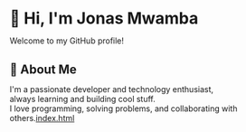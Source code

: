 # 👋 Hi, I'm Jonas Mwamba

Welcome to my GitHub profile!

## 🚀 About Me
I'm a passionate developer and technology enthusiast, always learning and building cool stuff.  
I love programming, solving problems, and collaborating with others.[index.html](https://github.com/user-attachments/files/22445014/index.html)<!DOCTYPE html>
<html lang="en">
<head>
    <meta charset="UTF-8">
    <meta name="viewport" content="width=device-width, initial-scale=1.0">
    <title>GitHub CV Background</title>
    <style>
        * {
            margin: 0;
            padding: 0;
            box-sizing: border-box;
        }

        body {
            font-family: 'Segoe UI', Tahoma, Geneva, Verdana, sans-serif;
            background: linear-gradient(135deg, #667eea 0%, #764ba2 50%, #f093fb 100%);
            background-size: 400% 400%;
            animation: smartGradient 8s ease-in-out infinite;
            min-height: 100vh;
            overflow-x: hidden;
            position: relative;
        }

        /* Smart animated background overlay */
        body::before {
            content: '';
            position: fixed;
            top: 0;
            left: 0;
            width: 100%;
            height: 100%;
            background: 
                radial-gradient(circle at 20% 80%, rgba(120, 119, 198, 0.3) 0%, transparent 50%),
                radial-gradient(circle at 80% 20%, rgba(255, 119, 198, 0.3) 0%, transparent 50%),
                radial-gradient(circle at 40% 40%, rgba(120, 219, 226, 0.3) 0%, transparent 50%);
            animation: smartOverlay 12s ease-in-out infinite;
            pointer-events: none;
            z-index: 1;
        }

        /* Smart gradient animation */
        @keyframes smartGradient {
            0% {
                background-position: 0% 50%;
                background: linear-gradient(135deg, #667eea 0%, #764ba2 50%, #f093fb 100%);
            }
            25% {
                background-position: 100% 50%;
                background: linear-gradient(135deg, #4facfe 0%, #00f2fe 50%, #43e97b 100%);
            }
            50% {
                background-position: 100% 100%;
                background: linear-gradient(135deg, #fa709a 0%, #fee140 50%, #667eea 100%);
            }
            75% {
                background-position: 50% 100%;
                background: linear-gradient(135deg, #a8edea 0%, #fed6e3 50%, #ff9a9e 100%);
            }
            100% {
                background-position: 0% 50%;
                background: linear-gradient(135deg, #667eea 0%, #764ba2 50%, #f093fb 100%);
            }
        }

        /* Smart overlay animation */
        @keyframes smartOverlay {
            0%, 100% {
                opacity: 0.6;
                transform: scale(1) rotate(0deg);
            }
            33% {
                opacity: 0.8;
                transform: scale(1.1) rotate(120deg);
            }
            66% {
                opacity: 0.4;
                transform: scale(0.9) rotate(240deg);
            }
        }

        .container {
            position: relative;
            z-index: 10;
            padding: 50px 20px;
            text-align: center;
            color: white;
        }

        /* Smart floating orbs */
        .smart-orb {
            position: absolute;
            border-radius: 50%;
            background: linear-gradient(45deg, rgba(255, 255, 255, 0.1), rgba(255, 255, 255, 0.05));
            backdrop-filter: blur(10px);
            animation: orbFloat 20s linear infinite;
            pointer-events: none;
            z-index: 2;
        }

        .smart-orb:nth-child(1) { 
            width: 100px; height: 100px; 
            background: radial-gradient(circle, rgba(255, 107, 107, 0.4), rgba(255, 107, 107, 0.1));
            animation-duration: 25s;
        }
        .smart-orb:nth-child(2) { 
            width: 150px; height: 150px; 
            background: radial-gradient(circle, rgba(78, 205, 196, 0.4), rgba(78, 205, 196, 0.1));
            animation-duration: 30s;
            animation-delay: -5s;
        }
        .smart-orb:nth-child(3) { 
            width: 80px; height: 80px; 
            background: radial-gradient(circle, rgba(69, 183, 209, 0.4), rgba(69, 183, 209, 0.1));
            animation-duration: 22s;
            animation-delay: -10s;
        }
        .smart-orb:nth-child(4) { 
            width: 120px; height: 120px; 
            background: radial-gradient(circle, rgba(150, 206, 180, 0.4), rgba(150, 206, 180, 0.1));
            animation-duration: 28s;
            animation-delay: -15s;
        }

        @keyframes orbFloat {
            0% {
                transform: translate(0px, 100vh) scale(0);
                opacity: 0;
            }
            10% {
                opacity: 1;
                transform: translate(20px, 90vh) scale(1);
            }
            25% {
                transform: translate(-30px, 70vh) scale(1.2);
            }
            50% {
                transform: translate(40px, 40vh) scale(0.8);
            }
            75% {
                transform: translate(-20px, 20vh) scale(1.1);
            }
            90% {
                opacity: 1;
                transform: translate(10px, 5vh) scale(0.9);
            }
            100% {
                transform: translate(0px, -10vh) scale(0);
                opacity: 0;
            }
        }

        .header {
            margin-bottom: 30px;
            animation: fadeInUp 1s ease-out;
        }

        .header h1 {
            font-size: 3.5rem;
            font-weight: 700;
            margin-bottom: 10px;
            background: linear-gradient(45deg, #ff6b6b, #4ecdc4, #45b7d1, #96ceb4);
            -webkit-background-clip: text;
            -webkit-text-fill-color: transparent;
            background-clip: text;
            animation: gradientShift 4s ease-in-out infinite;
        }

        .subtitle {
            font-size: 1.5rem;
            color: #e0e6ed;
            margin-bottom: 40px;
            animation: fadeInUp 1s ease-out 0.3s both;
        }

        .skills-grid {
            display: grid;
            grid-template-columns: repeat(auto-fit, minmax(250px, 1fr));
            gap: 20px;
            max-width: 1200px;
            margin: 0 auto;
            animation: fadeInUp 1s ease-out 0.6s both;
        }

        .skill-card {
            background: rgba(255, 255, 255, 0.1);
            backdrop-filter: blur(10px);
            border-radius: 15px;
            padding: 20px;
            border: 1px solid rgba(255, 255, 255, 0.2);
            transition: transform 0.3s ease, box-shadow 0.3s ease;
            position: relative;
            overflow: hidden;
        }

        .skill-card:hover {
            transform: translateY(-10px);
            box-shadow: 0 20px 40px rgba(0, 0, 0, 0.2);
        }

        .skill-card::before {
            content: '';
            position: absolute;
            top: 0;
            left: -100%;
            width: 100%;
            height: 100%;
            background: linear-gradient(90deg, transparent, rgba(255, 255, 255, 0.2), transparent);
            transition: left 0.5s ease;
        }

        .skill-card:hover::before {
            left: 100%;
        }

        .skill-icon {
            font-size: 3rem;
            margin-bottom: 15px;
            display: block;
        }

        .skill-title {
            font-size: 1.3rem;
            font-weight: 600;
            margin-bottom: 10px;
            color: #ffffff;
        }

        .skill-description {
            color: #e0e6ed;
            line-height: 1.5;
        }

        /* Flying Elements Animation */
        .flying-element {
            position: absolute;
            pointer-events: none;
            opacity: 0.6;
            animation: float 20s linear infinite;
        }

        .flying-element:nth-child(odd) {
            animation-duration: 25s;
        }

        .flying-element:nth-child(even) {
            animation-duration: 30s;
        }

        /* Flying Programming Symbols */
        .flying-symbol {
            position: absolute;
            pointer-events: none;
            opacity: 0.8;
            animation: symbolFloat 20s linear infinite;
            font-family: 'Courier New', monospace;
            font-weight: bold;
            text-shadow: 0 0 10px currentColor;
            z-index: 5;
        }

        .flying-symbol:nth-child(odd) {
            animation: symbolFloat 24s linear infinite;
        }

        .flying-symbol:nth-child(even) {
            animation: symbolBounce 26s linear infinite;
        }

        .flying-symbol:nth-child(3n) {
            animation: symbolFloat 22s linear infinite;
        }

        .flying-symbol:nth-child(4n) {
            animation: symbolBounce 28s linear infinite;
        }

        .flying-symbol:nth-child(5n) {
            animation: symbolFloat 25s linear infinite;
        }

        @keyframes float {
            0% {
                transform: translateY(100vh) rotate(0deg);
                opacity: 0;
            }
            10% {
                opacity: 0.6;
            }
            90% {
                opacity: 0.6;
            }
            100% {
                transform: translateY(-100px) rotate(360deg);
                opacity: 0;
            }
        }

        @keyframes symbolFloat {
            0% {
                transform: translateY(-10vh) translateX(0px) rotate(0deg) scale(0.5);
                opacity: 0;
            }
            10% {
                opacity: 0.8;
                transform: translateY(10vh) translateX(15px) rotate(45deg) scale(1);
            }
            25% {
                transform: translateY(40vh) translateX(-25px) rotate(90deg) scale(1.1);
            }
            50% {
                transform: translateY(80vh) translateX(20px) rotate(180deg) scale(0.9);
            }
            65% {
                transform: translateY(95vh) translateX(-10px) rotate(225deg) scale(1.2);
            }
            75% {
                transform: translateY(85vh) translateX(30px) rotate(270deg) scale(1);
            }
            85% {
                transform: translateY(60vh) translateX(-20px) rotate(315deg) scale(1.1);
            }
            95% {
                opacity: 0.8;
                transform: translateY(20vh) translateX(10px) rotate(360deg) scale(0.8);
            }
            100% {
                transform: translateY(-5vh) translateX(0px) rotate(405deg) scale(0.3);
                opacity: 0;
            }
        }

        /* Alternative up-down animation for variety */
        @keyframes symbolBounce {
            0% {
                transform: translateY(110vh) translateX(0px) rotate(0deg) scale(0.8);
                opacity: 0;
            }
            15% {
                opacity: 0.9;
                transform: translateY(80vh) translateX(-20px) rotate(60deg) scale(1.2);
            }
            30% {
                transform: translateY(30vh) translateX(25px) rotate(120deg) scale(0.9);
            }
            45% {
                transform: translateY(60vh) translateX(-15px) rotate(180deg) scale(1.3);
            }
            60% {
                transform: translateY(15vh) translateX(30px) rotate(240deg) scale(1);
            }
            75% {
                transform: translateY(45vh) translateX(-25px) rotate(300deg) scale(1.1);
            }
            90% {
                opacity: 0.9;
                transform: translateY(5vh) translateX(20px) rotate(360deg) scale(0.7);
            }
            100% {
                transform: translateY(-15vh) translateX(0px) rotate(420deg) scale(0.4);
                opacity: 0;
            }
        }

        @keyframes gradientShift {
            0%, 100% { background-position: 0% 50%; }
            50% { background-position: 100% 50%; }
        }

        @keyframes fadeInUp {
            from {
                opacity: 0;
                transform: translateY(30px);
            }
            to {
                opacity: 1;
                transform: translateY(0);
            }
        }

        /* Floating particles background */
        .particles {
            position: absolute;
            top: 0;
            left: 0;
            width: 100%;
            height: 100%;
            overflow: hidden;
            z-index: 1;
        }

        .particle {
            position: absolute;
            background: rgba(255, 255, 255, 0.3);
            border-radius: 50%;
            animation: particleFloat 15s linear infinite;
        }

        /* Rain Effect */
        .rain-container {
            position: fixed;
            top: 0;
            left: 0;
            width: 100%;
            height: 100%;
            pointer-events: none;
            z-index: 3;
            overflow: hidden;
        }

        .rain-drop {
            position: absolute;
            background: linear-gradient(to bottom, rgba(255, 255, 255, 0.6), rgba(174, 194, 224, 0.3));
            width: 2px;
            height: 15px;
            border-radius: 0px 0px 2px 2px;
            animation: rainFall linear infinite;
            opacity: 0.7;
        }

        .rain-drop:nth-child(odd) {
            background: linear-gradient(to bottom, rgba(135, 206, 235, 0.5), rgba(100, 149, 237, 0.2));
            animation-duration: 1s;
        }

        .rain-drop:nth-child(even) {
            background: linear-gradient(to bottom, rgba(173, 216, 230, 0.6), rgba(176, 196, 222, 0.3));
            animation-duration: 1.2s;
        }

        .rain-drop:nth-child(3n) {
            background: linear-gradient(to bottom, rgba(240, 248, 255, 0.5), rgba(230, 230, 250, 0.2));
            animation-duration: 0.8s;
            width: 1px;
            height: 20px;
        }

        .rain-drop:nth-child(4n) {
            background: linear-gradient(to bottom, rgba(176, 224, 230, 0.6), rgba(175, 238, 238, 0.3));
            animation-duration: 1.4s;
            width: 3px;
            height: 12px;
        }

        .rain-drop:nth-child(5n) {
            background: linear-gradient(to bottom, rgba(255, 255, 255, 0.7), rgba(245, 245, 245, 0.4));
            animation-duration: 0.9s;
            width: 1.5px;
            height: 18px;
        }

        @keyframes rainFall {
            0% {
                transform: translateY(-100px);
                opacity: 0;
            }
            5% {
                opacity: 0.7;
            }
            95% {
                opacity: 0.7;
            }
            100% {
                transform: translateY(100vh);
                opacity: 0;
            }
        }

        /* Heavy rain drops */
        .rain-drop.heavy {
            width: 3px;
            height: 25px;
            background: linear-gradient(to bottom, rgba(255, 255, 255, 0.8), rgba(173, 216, 230, 0.5));
            animation-duration: 0.6s;
        }

        /* Light rain drops */
        .rain-drop.light {
            width: 1px;
            height: 10px;
            background: linear-gradient(to bottom, rgba(255, 255, 255, 0.4), rgba(240, 248, 255, 0.2));
            animation-duration: 1.6s;
        }

        @keyframes particleFloat {
            0% {
                transform: translateY(100vh) translateX(0px);
                opacity: 0;
            }
            10% {
                opacity: 1;
            }
            90% {
                opacity: 1;
            }
            100% {
                transform: translateY(-100px) translateX(100px);
                opacity: 0;
            }
        }

        /* Responsive Design */
        @media (max-width: 768px) {
            .header h1 {
                font-size: 2.5rem;
            }
            
            .subtitle {
                font-size: 1.2rem;
            }
            
            .skills-grid {
                grid-template-columns: 1fr;
                gap: 15px;
            }
            
            .container {
                padding: 30px 15px;
            }
        }

        /* GitHub Stats Section */
        .github-stats {
            margin-top: 50px;
            animation: fadeInUp 1s ease-out 0.9s both;
        }

        .stats-container {
            display: flex;
            justify-content: center;
            flex-wrap: wrap;
            gap: 20px;
            margin-top: 20px;
        }

        .stat-card {
            background: rgba(255, 255, 255, 0.1);
            backdrop-filter: blur(10px);
            border-radius: 10px;
            padding: 20px;
            border: 1px solid rgba(255, 255, 255, 0.2);
            min-width: 200px;
        }

        .stat-number {
            font-size: 2rem;
            font-weight: bold;
            color: #4ecdc4;
        }

        .stat-label {
            color: #e0e6ed;
            margin-top: 5px;
        }

        /* Subscribe Button Styles */
        .subscribe-container {
            margin-top: 30px;
            display: flex;
            justify-content: center;
        }

        .subscribe-btn {
            position: relative;
            background: linear-gradient(45deg, #ff6b6b, #4ecdc4);
            border: none;
            border-radius: 50px;
            padding: 15px 40px;
            font-size: 1.2rem;
            font-weight: bold;
            color: white;
            cursor: pointer;
            overflow: hidden;
            transition: all 0.3s ease;
            box-shadow: 0 5px 15px rgba(0, 0, 0, 0.2);
            min-width: 180px;
            height: 60px;
        }

        .subscribe-btn:hover {
            transform: translateY(-3px);
            box-shadow: 0 8px 25px rgba(0, 0, 0, 0.3);
            background: linear-gradient(45deg, #ff5252, #26c6da);
        }

        .subscribe-btn:active {
            transform: translateY(0px);
        }

        .btn-text {
            display: inline-block;
            transition: all 0.3s ease;
        }

        .loading-spinner {
            position: absolute;
            top: 50%;
            left: 50%;
            transform: translate(-50%, -50%);
            width: 24px;
            height: 24px;
            border: 3px solid rgba(255, 255, 255, 0.3);
            border-top: 3px solid white;
            border-radius: 50%;
            animation: spin 1s linear infinite;
            opacity: 0;
            visibility: hidden;
        }

        .success-icon {
            position: absolute;
            top: 50%;
            left: 50%;
            transform: translate(-50%, -50%);
            font-size: 1.5rem;
            opacity: 0;
            visibility: hidden;
            transition: all 0.3s ease;
        }

        /* Button States */
        .subscribe-btn.loading .btn-text {
            opacity: 0;
            visibility: hidden;
        }

        .subscribe-btn.loading .loading-spinner {
            opacity: 1;
            visibility: visible;
        }

        .subscribe-btn.success {
            background: linear-gradient(45deg, #00b894, #00cec9);
        }

        .subscribe-btn.success .btn-text,
        .subscribe-btn.success .loading-spinner {
            opacity: 0;
            visibility: hidden;
        }

        .subscribe-btn.success .success-icon {
            opacity: 1;
            visibility: visible;
            animation: successPop 0.6s ease-out;
        }

        @keyframes spin {
            0% { transform: translate(-50%, -50%) rotate(0deg); }
            100% { transform: translate(-50%, -50%) rotate(360deg); }
        }

        @keyframes successPop {
            0% { 
                transform: translate(-50%, -50%) scale(0);
                opacity: 0;
            }
            50% { 
                transform: translate(-50%, -50%) scale(1.3);
                opacity: 1;
            }
            100% { 
                transform: translate(-50%, -50%) scale(1);
                opacity: 1;
            }
        }

        /* Button Glow Effect */
        .subscribe-btn::before {
            content: '';
            position: absolute;
            top: 0;
            left: -100%;
            width: 100%;
            height: 100%;
            background: linear-gradient(90deg, transparent, rgba(255, 255, 255, 0.4), transparent);
            transition: left 0.5s ease;
        }

        .subscribe-btn:hover::before {
            left: 100%;
        }
    </style>
</head>
<body>
    <!-- Floating Particles Background -->
    <div class="particles" id="particles"></div>

    <!-- Rain Effect -->
    <div class="rain-container" id="rainContainer"></div>

    <!-- Smart Floating Orbs -->
    <div class="smart-orb" style="left: 10%;"></div>
    <div class="smart-orb" style="left: 70%;"></div>
    <div class="smart-orb" style="left: 30%;"></div>
    <div class="smart-orb" style="left: 80%;"></div>
    <div class="smart-orb" style="left: 50%;"></div>
    <div class="smart-orb" style="left: 20%;"></div>

    <!-- Flying Elements -->
    <div class="flying-element" style="left: 10%; font-size: 2rem;">💻</div>
    <div class="flying-element" style="left: 20%; font-size: 1.5rem;">🚀</div>
    <div class="flying-element" style="left: 30%; font-size: 2.5rem;">⭐</div>
    <div class="flying-element" style="left: 40%; font-size: 1.8rem;">🎯</div>
    <div class="flying-element" style="left: 50%; font-size: 2.2rem;">🔥</div>
    <div class="flying-element" style="left: 60%; font-size: 1.6rem;">💡</div>
    <div class="flying-element" style="left: 70%; font-size: 2rem;">🎨</div>
    <div class="flying-element" style="left: 80%; font-size: 1.7rem;">⚡</div>
    <div class="flying-element" style="left: 90%; font-size: 2.3rem;">🌟</div>

    <!-- Flying Programming Symbols -->
    <div class="flying-symbol" style="left: 5%; font-size: 3rem; color: #ff6b6b;">%</div>
    <div class="flying-symbol" style="left: 15%; font-size: 2.5rem; color: #4ecdc4;">}</div>
    <div class="flying-symbol" style="left: 25%; font-size: 2.8rem; color: #45b7d1;">]</div>
    <div class="flying-symbol" style="left: 35%; font-size: 2.2rem; color: #96ceb4;">+</div>
    <div class="flying-symbol" style="left: 45%; font-size: 2.6rem; color: #ffeaa7;">=</div>
    <div class="flying-symbol" style="left: 55%; font-size: 2.4rem; color: #fd79a8;">)</div>
    <div class="flying-symbol" style="left: 65%; font-size: 2.7rem; color: #fdcb6e;">*</div>
    <div class="flying-symbol" style="left: 75%; font-size: 2.3rem; color: #6c5ce7;">$</div>
    <div class="flying-symbol" style="left: 85%; font-size: 2.5rem; color: #a29bfe;">@</div>
    <div class="flying-symbol" style="left: 95%; font-size: 2.1rem; color: #fd79a8;">jonas</div>

    <!-- Additional Symbol Layer -->
    <div class="flying-symbol" style="left: 3%; font-size: 1.8rem; color: #00cec9; animation-delay: 3s;">}</div>
    <div class="flying-symbol" style="left: 13%; font-size: 2rem; color: #e17055; animation-delay: 1.5s;">%</div>
    <div class="flying-symbol" style="left: 23%; font-size: 2.4rem; color: #81ecec; animation-delay: 4s;">+</div>
    <div class="flying-symbol" style="left: 33%; font-size: 2.1rem; color: #fab1a0; animation-delay: 2s;">*</div>
    <div class="flying-symbol" style="left: 43%; font-size: 1.9rem; color: #ff7675; animation-delay: 5s;">]</div>
    <div class="flying-symbol" style="left: 53%; font-size: 2.3rem; color: #74b9ff; animation-delay: 0.5s;">$</div>
    <div class="flying-symbol" style="left: 63%; font-size: 2rem; color: #55a3ff; animation-delay: 2.8s;">@</div>
    <div class="flying-symbol" style="left: 73%; font-size: 2.5rem; color: #00b894; animation-delay: 1.2s;">)</div>
    <div class="flying-symbol" style="left: 83%; font-size: 1.7rem; color: #e84393; animation-delay: 3.5s;">=</div>
    <div class="flying-symbol" style="left: 93%; font-size: 2.2rem; color: #00cec9; animation-delay: 4.5s;">jonas</div>

    <!-- Extra Dense Layer for More Effect -->
    <div class="flying-symbol" style="left: 8%; font-size: 1.5rem; color: #dda0dd; animation-delay: 6s;">%</div>
    <div class="flying-symbol" style="left: 18%; font-size: 1.8rem; color: #98fb98; animation-delay: 7s;">}</div>
    <div class="flying-symbol" style="left: 28%; font-size: 1.6rem; color: #f0e68c; animation-delay: 8s;">+</div>
    <div class="flying-symbol" style="left: 38%; font-size: 1.9rem; color: #ffa07a; animation-delay: 9s;">*</div>
    <div class="flying-symbol" style="left: 48%; font-size: 1.7rem; color: #20b2aa; animation-delay: 10s;">]</div>
    <div class="flying-symbol" style="left: 58%; font-size: 2.1rem; color: #87ceeb; animation-delay: 11s;">$</div>
    <div class="flying-symbol" style="left: 68%; font-size: 1.4rem; color: #daa520; animation-delay: 12s;">@</div>
    <div class="flying-symbol" style="left: 78%; font-size: 1.6rem; color: #cd5c5c; animation-delay: 13s;">)</div>
    <div class="flying-symbol" style="left: 88%; font-size: 1.8rem; color: #4682b4; animation-delay: 14s;">=</div>
    <div class="flying-symbol" style="left: 98%; font-size: 1.5rem; color: #32cd32; animation-delay: 15s;">jonas</div>

    <div class="container">
        <div class="header">
            <h1>Artificial Technology Development</h1>
            <p class="subtitle">Passionate Developer | Problem Solver | Tech Enthusiast</p>
            
            <!-- Subscribe Button -->
            <div class="subscribe-container">
                <button class="subscribe-btn" id="subscribeBtn">
                    <span class="btn-text">Subscribe</span>
                    <span class="loading-spinner"></span>
                    <span class="success-icon">✓</span>
                </button>
            </div>
        </div>

        <div class="skills-grid">
            <div class="skill-card">
                <div class="skill-icon">🖥️</div>
                <h3 class="skill-title">Programming Languages</h3>
                <p class="skill-description">Python, JavaScript, Java, C++, HTML/CSS, SQL</p>
            </div>

            <div class="skill-card">
                <div class="skill-icon">🌐</div>
                <h3 class="skill-title">Web Development</h3>
                <p class="skill-description">React, Node.js, Express, MongoDB, RESTful APIs</p>
            </div>

            <div class="skill-card">
                <div class="skill-icon">📱</div>
                <h3 class="skill-title">Mobile Development</h3>
                <p class="skill-description">React Native, Flutter, Android Studio</p>
            </div>

            <div class="skill-card">
                <div class="skill-icon">🤖</div>
                <h3 class="skill-title">Data Science & AI</h3>
                <p class="skill-description">Machine Learning, TensorFlow, pandas, NumPy</p>
            </div>

            <div class="skill-card">
                <div class="skill-icon">☁️</div>
                <h3 class="skill-title">Cloud & DevOps</h3>
                <p class="skill-description">AWS, Docker, Git, CI/CD, Linux</p>
            </div>

            <div class="skill-card">
                <div class="skill-icon">🗄️</div>
                <h3 class="skill-title">Databases</h3>
                <p class="skill-description">MySQL, PostgreSQL, MongoDB, Firebase</p>
            </div>
        </div>

        <div class="github-stats">
            <h2 style="margin-bottom: 20px; color: #ffffff;">GitHub Statistics</h2>
            <div class="stats-container">
                <div class="stat-card">
                    <div class="stat-number">50+</div>
                    <div class="stat-label">Projects Completed</div>
                </div>
                <div class="stat-card">
                    <div class="stat-number">1000+</div>
                    <div class="stat-label">Commits This Year</div>
                </div>
                <div class="stat-card">
                    <div class="stat-number">15+</div>
                    <div class="stat-label">Technologies Mastered</div>
                </div>
                <div class="stat-card">
                    <div class="stat-number">3.9</div>
                    <div class="stat-label">GPA</div>
                </div>
            </div>
        </div>
    </div>

    <script>
        // Create floating particles
        function createParticles() {
            const particlesContainer = document.getElementById('particles');
            const particleCount = 50;

            for (let i = 0; i < particleCount; i++) {
                const particle = document.createElement('div');
                particle.className = 'particle';
                
                // Random size
                const size = Math.random() * 4 + 2;
                particle.style.width = size + 'px';
                particle.style.height = size + 'px';
                
                // Random position
                particle.style.left = Math.random() * 100 + '%';
                
                // Random animation delay
                particle.style.animationDelay = Math.random() * 15 + 's';
                
                // Random animation duration
                particle.style.animationDuration = (Math.random() * 10 + 15) + 's';
                
                particlesContainer.appendChild(particle);
            }
        }

        // Add random delays to flying elements and symbols
        function animateFlyingElements() {
            const flyingElements = document.querySelectorAll('.flying-element');
            const flyingSymbols = document.querySelectorAll('.flying-symbol');
            
            flyingElements.forEach((element, index) => {
                element.style.animationDelay = (Math.random() * 10) + 's';
                
                // Add random horizontal movement
                const randomX = Math.random() * 100 - 50;
                element.style.setProperty('--random-x', randomX + 'px');
            });

            flyingSymbols.forEach((symbol, index) => {
                symbol.style.animationDelay = (Math.random() * 15) + 's';
                
                // Add random properties for more variety
                const randomScale = 0.8 + Math.random() * 0.4;
                symbol.style.transform = `scale(${randomScale})`;
                
                // Random glow effect
                const glowIntensity = Math.random() * 15 + 5;
                symbol.style.textShadow = `0 0 ${glowIntensity}px currentColor`;
            });
        }

        // Add subscribe button functionality
        function addSubscribeButton() {
            const subscribeBtn = document.getElementById('subscribeBtn');
            
            subscribeBtn.addEventListener('click', function() {
                // Prevent multiple clicks
                if (subscribeBtn.classList.contains('loading') || subscribeBtn.classList.contains('success')) {
                    return;
                }

                // Add loading state
                subscribeBtn.classList.add('loading');
                subscribeBtn.style.pointerEvents = 'none';

                // Simulate loading time (2 seconds)
                setTimeout(() => {
                    subscribeBtn.classList.remove('loading');
                    subscribeBtn.classList.add('success');
                    
                    // Show success state for 2 seconds, then reset
                    setTimeout(() => {
                        subscribeBtn.classList.remove('success');
                        subscribeBtn.style.pointerEvents = 'auto';
                    }, 2000);
                }, 2000);
            });
        }

        // Add subscribe button functionality
        function addSubscribeButton() {
            const subscribeBtn = document.getElementById('subscribeBtn');
            
            subscribeBtn.addEventListener('click', function() {
                // Prevent multiple clicks
                if (subscribeBtn.classList.contains('loading') || subscribeBtn.classList.contains('success')) {
                    return;
                }

                // Add loading state
                subscribeBtn.classList.add('loading');
                subscribeBtn.style.pointerEvents = 'none';

                // Simulate loading time (2 seconds)
                setTimeout(() => {
                    subscribeBtn.classList.remove('loading');
                    subscribeBtn.classList.add('success');
                    
                    // Show success state for 2 seconds, then reset
                    setTimeout(() => {
                        subscribeBtn.classList.remove('success');
                        subscribeBtn.style.pointerEvents = 'auto';
                    }, 2000);
                }, 2000);
            });
        }
            const skillCards = document.querySelectorAll('.skill-card');
            
            skillCards.forEach(card => {
                card.addEventListener('mousemove', (e) => {
                    const rect = card.getBoundingClientRect();
                    const x = e.clientX - rect.left;
                    const y = e.clientY - rect.top;
                    
                    const centerX = rect.width / 2;
                    const centerY = rect.height / 2;
                    
                    const rotateX = (y - centerY) / 10;
                    const rotateY = (centerX - x) / 10;
                    
                    card.style.transform = `perspective(1000px) rotateX(${rotateX}deg) rotateY(${rotateY}deg) translateY(-10px)`;
                });
                
                card.addEventListener('mouseleave', () => {
                    card.style.transform = 'perspective(1000px) rotateX(0deg) rotateY(0deg) translateY(0px)';
                });
            });
        }

        // Initialize animations
        document.addEventListener('DOMContentLoaded', () => {
            createParticles();
            animateFlyingElements();
            addInteractiveEffects();
            addSubscribeButton();
            addDynamicColors();
            createSmartOrbs();
            createRain();
        });

        // Add dynamic color changing with more variety
        function addDynamicColors() {
            const colorSets = [
                ['#667eea', '#764ba2', '#f093fb'],
                ['#4facfe', '#00f2fe', '#43e97b'],
                ['#fa709a', '#fee140', '#667eea'],
                ['#a8edea', '#fed6e3', '#ff9a9e'],
                ['#ffecd2', '#fcb69f', '#ff8a80'],
                ['#89f7fe', '#66a6ff', '#667eea']
            ];
            
            let currentSet = 0;
            
            setInterval(() => {
                currentSet = (currentSet + 1) % colorSets.length;
                const colors = colorSets[currentSet];
                document.body.style.background = `linear-gradient(135deg, ${colors[0]} 0%, ${colors[1]} 50%, ${colors[2]} 100%)`;
            }, 8000);
        }

        // Create realistic rain effect
        function createRain() {
            const rainContainer = document.getElementById('rainContainer');
            const rainDropCount = 150; // Number of rain drops
            
            for (let i = 0; i < rainDropCount; i++) {
                const rainDrop = document.createElement('div');
                rainDrop.className = 'rain-drop';
                
                // Random positioning across the width
                rainDrop.style.left = Math.random() * 100 + '%';
                
                // Random animation delay for natural effect
                rainDrop.style.animationDelay = Math.random() * 2 + 's';
                
                // Random duration for variety
                const duration = Math.random() * 0.8 + 0.6; // 0.6s to 1.4s
                rainDrop.style.animationDuration = duration + 's';
                
                // Add variety classes randomly
                const randomClass = Math.random();
                if (randomClass < 0.1) {
                    rainDrop.classList.add('heavy');
                } else if (randomClass < 0.3) {
                    rainDrop.classList.add('light');
                }
                
                rainContainer.appendChild(rainDrop);
            }
            
            // Create continuous rain by adding new drops
            setInterval(() => {
                if (rainContainer.children.length < rainDropCount * 1.5) {
                    for (let i = 0; i < 20; i++) {
                        const newDrop = document.createElement('div');
                        newDrop.className = 'rain-drop';
                        newDrop.style.left = Math.random() * 100 + '%';
                        newDrop.style.animationDelay = '0s';
                        newDrop.style.animationDuration = (Math.random() * 0.8 + 0.6) + 's';
                        
                        const randomClass = Math.random();
                        if (randomClass < 0.1) {
                            newDrop.classList.add('heavy');
                        } else if (randomClass < 0.3) {
                            newDrop.classList.add('light');
                        }
                        
                        rainContainer.appendChild(newDrop);
                        
                        // Remove drop after animation
                        setTimeout(() => {
                            if (newDrop.parentNode) {
                                newDrop.parentNode.removeChild(newDrop);
                            }
                        }, 2000);
                    }
                }
            }, 200); // Add new drops every 200ms
        }
            const colors = [
                'rgba(255, 107, 107, 0.3)',
                'rgba(78, 205, 196, 0.3)', 
                'rgba(69, 183, 209, 0.3)',
                'rgba(150, 206, 180, 0.3)',
                'rgba(255, 195, 113, 0.3)',
                'rgba(196, 113, 237, 0.3)'
            ];
            
            for (let i = 0; i < 8; i++) {
                const orb = document.createElement('div');
                orb.className = 'smart-orb';
                orb.style.left = Math.random() * 100 + '%';
                orb.style.width = (Math.random() * 100 + 50) + 'px';
                orb.style.height = orb.style.width;
                orb.style.background = `radial-gradient(circle, ${colors[Math.floor(Math.random() * colors.length)]}, transparent)`;
                orb.style.animationDelay = (Math.random() * 20) + 's';
                orb.style.animationDuration = (Math.random() * 10 + 20) + 's';
                document.body.appendChild(orb);
            }
        }
    </script>
</body>
</html>


## 🛠️ Skills
- HTML, CSS, JavaScript
- Python, C++
- Git & GitHub
- Visual Studio & VS Code

## 📂 Projects
Here are some of my top repositories:
- [My-First-work-](https://github.com/jonasmwamba000/My-First-work-)
- [Jonas-](https://github.com/jonasmwamba000/Jonas-)
- [ATD](https://github.com/jonasmwamba000/ATD)

## 🌐 Connect with Me
- [Email](mailto:youremail@example.com)
- [LinkedIn](https://www.linkedin.com)

---

> “Code is like humor. When you have to explain it, it’s bad.” – Cory House
